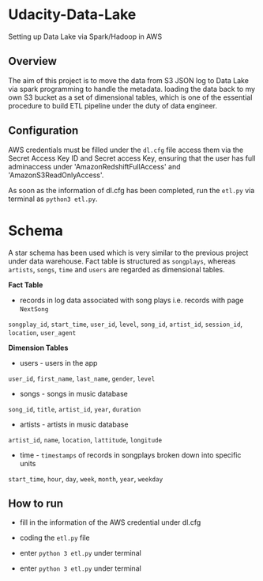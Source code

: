 # Udacity-Data-Lake
Setting up Data Lake via Spark/Hadoop in AWS

## Overview

The aim of this project is to move the data from S3 JSON log to Data Lake via spark programming to handle the metadata. loading the data back to my own S3 bucket as a set of dimensional tables, which is one of the essential procedure to build ETL pipeline under the duty of data engineer. 

## Configuration 

AWS credentials must be filled under the ```dl.cfg``` file  access them via the Secret Access Key ID and Secret access Key, ensuring that the user has full adminaccess under 'AmazonRedshiftFullAccess' and 'AmazonS3ReadOnlyAccess'.

As soon as the information of dl.cfg has been completed, run the ```etl.py``` via terminal as ```python3 etl.py```.

# Schema 

A star schema has been used which is very similar to the previous project under data warehouse. Fact table is structured as ```songplays```, whereas ```artists```, ```songs```, ```time``` and ```users``` are regarded as dimensional tables. 

**Fact Table**

- records in log data associated with song plays i.e. records with page ```NextSong```

```songplay_id```, ```start_time```, ```user_id```, ```level```, ```song_id```, ```artist_id```, ```session_id```, ```location```, ```user_agent```

**Dimension Tables**

- users - users in the app

```user_id```, ```first_name```, ```last_name```, ```gender```, ```level```

- songs - songs in music database

```song_id```, ```title```, ```artist_id```, ```year```, ```duration```

- artists - artists in music database

```artist_id```, ```name```, ```location```, ```lattitude```, ```longitude```

- time - ```timestamps``` of records in songplays broken down into specific units

```start_time```, ```hour```, ```day```, ```week```, ```month```, ```year```, ```weekday```

## How to run

- fill in the information of the AWS credential under dl.cfg

- coding the ```etl.py``` file

- enter ```python 3 etl.py``` under terminal
- enter ```python 3 etl.py``` under terminal
